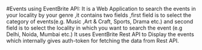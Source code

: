 #Events using EventBrite API: 
It is a Web Application to search the events in your  locality by  your genre ,it contains two fields ,first field is to select the category of events(e.g. Music ,Art & Craft, Sports, Drama etc.) and second field is to select the locality in which you want to search the event (e.g Delhi, Noida, Mumbai etc.)
It uses EventBrite Rest API to Display the events which internally gives auth-token for fetching the data from Rest API.


